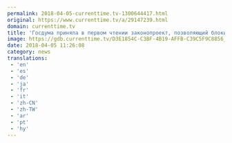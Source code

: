 ```yaml
---
permalink: 2018-04-05-currenttime.tv-1300644417.html
original: https://www.currenttime.tv/a/29147239.html
domain: currenttime.tv
title: 'Госдума приняла в первом чтении законопроект, позволяющий блокировать данные, порочащие честь и достоинство'
image: https://gdb.currenttime.tv/D3E1854C-C3BF-4B19-AFFB-C39C5F9C8856_w1200_r1_s.jpg
date: 2018-04-05 11:26:08
category: news
translations: 
 - 'en'
 - 'es'
 - 'de'
 - 'ja'
 - 'fr'
 - 'it'
 - 'zh-CN'
 - 'zh-TW'
 - 'ar'
 - 'pt'
 - 'hy'
---
```


